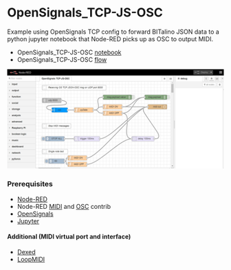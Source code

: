 # OpenSignals_TCP-JS-OSC

Example using OpenSignals TCP config to forward BITalino JSON data to a python jupyter notebook that Node-RED picks up as OSC to output MIDI.

* OpenSignals_TCP-JS-OSC [notebook](https://github.com/malfarasplux/biofeatures/blob/master/notebooks/mServer.ipynb)  
* OpenSignals_TCP-JS-OSC [flow](https://github.com/malfarasplux/biofeatures/blob/master/node-red/OpenSignals_TCP-JS-OSC/OpenSignals_TCP-JS-OSC.json)  

![Flowimg](/img/flows/flow_OpenSignals_TCP-JS-OSC.jpg)


### Prerequisites  
* [Node-RED](https://nodered.org/)  
* Node-RED [MIDI](https://flows.nodered.org/node/node-red-contrib-midi) and [OSC](https://flows.nodered.org/node/node-red-contrib-osc) contrib  
* [OpenSignals](https://bitalino.com/en/software)
* [Jupyter](https://jupyter.org/)

#### Additional (MIDI virtual port and interface)  
* [Dexed](https://asb2m10.github.io/dexed/)  
* [LoopMIDI](https://www.tobias-erichsen.de/software/loopmidi.html)  
